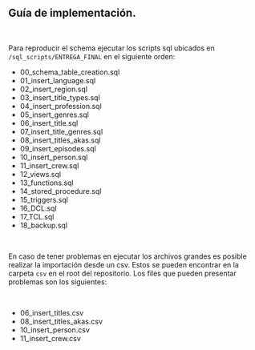 ## Guía de implementación.
<br>

Para reproducir el schema ejecutar los scripts sql ubicados en `/sql_scripts/ENTREGA_FINAL` en el siguiente orden:
<br>

- 00_schema_table_creation.sql
- 01_insert_language.sql
- 02_insert_region.sql
- 03_insert_title_types.sql
- 04_insert_profession.sql
- 05_insert_genres.sql
- 06_insert_title.sql
- 07_insert_title_genres.sql
- 08_insert_titles_akas.sql
- 09_insert_episodes.sql
- 10_insert_person.sql
- 11_insert_crew.sql
- 12_views.sql
- 13_functions.sql
- 14_stored_procedure.sql
- 15_triggers.sql
- 16_DCL.sql
- 17_TCL.sql
- 18_backup.sql

<br>

En caso de tener problemas en ejecutar los archivos grandes es posible realizar la importación desde un csv. Estos se pueden encontrar en la carpeta `csv` en el root del repositorio.
Los files que pueden presentar problemas son los siguientes:

<br>

- 06_insert_titles.csv
- 08_insert_titles_akas.csv
- 10_insert_person.csv
- 11_insert_crew.csv
